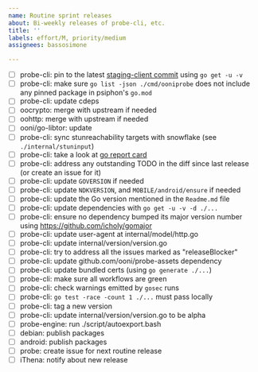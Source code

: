 ```yaml
---
name: Routine sprint releases
about: Bi-weekly releases of probe-cli, etc.
title: ''
labels: effort/M, priority/medium
assignees: bassosimone

---
```

- [ ] probe-cli: pin to the latest [staging-client commit](https://github.com/Psiphon-Labs/psiphon-tunnel-core/tree/staging-client) using `go get -u -v`
- [ ] probe-cli: make sure `go list -json ./cmd/ooniprobe` does not include any pinned package in psiphon's `go.mod`
- [ ] probe-cli: update cdeps
- [ ] oocrypto: merge with upstream if needed
- [ ] oohttp: merge with upstream if needed
- [ ] ooni/go-libtor: update
- [ ] probe-cli: sync stunreachability targets with snowflake (see `./internal/stuninput`)
- [ ] probe-cli: take a look at [go report card](https://goreportcard.com/report/github.com/ooni/probe-cli/v3)
- [ ] probe-cli: address any outstanding TODO in the diff since last release (or create an issue for it)
- [ ] probe-cli: update `GOVERSION` if needed
- [ ] probe-cli: update `NDKVERSION`, and `MOBILE/android/ensure` if needed
- [ ] probe-cli: update the Go version mentioned in the `Readme.md` file
- [ ] probe-cli: update dependencies with `go get -u -v -d ./...`
- [ ] probe-cli: ensure no dependency bumped its major version number using https://github.com/icholy/gomajor
- [ ] probe-cli: update user-agent at internal/model/http.go
- [ ] probe-cli: update internal/version/version.go
- [ ] probe-cli: try to address all the issues marked as "releaseBlocker"
- [ ] probe-cli: update github.com/ooni/probe-assets dependency
- [ ] probe-cli: update bundled certs (using `go generate ./...`)
- [ ] probe-cli: make sure all workflows are green
- [ ] probe-cli: check warnings emitted by `gosec` runs
- [ ] probe-cli: `go test -race -count 1 ./...` must pass locally
- [ ] probe-cli: tag a new version
- [ ] probe-cli: update internal/version/version.go to be alpha
- [ ] probe-engine: run ./script/autoexport.bash
- [ ] debian: publish packages
- [ ] android: publish packages
- [ ] probe: create issue for next routine release
- [ ] iThena: notify about new release

